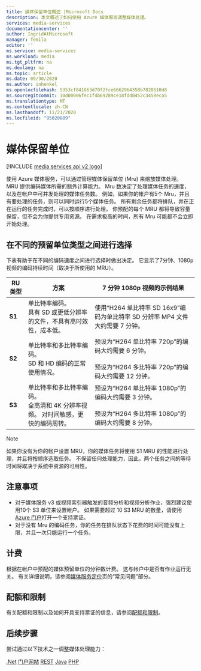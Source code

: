 ```yaml
---
title: 媒体保留单位概述 |Microsoft Docs
description: 本文概述了如何使用 Azure 媒体服务调整媒体处理。
services: media-services
documentationcenter: ''
author: IngridAtMicrosoft
manager: femila
editor: ''
ms.service: media-services
ms.workload: media
ms.tgt_pltfrm: na
ms.devlang: na
ms.topic: article
ms.date: 09/30/2020
ms.author: inhenkel
ms.openlocfilehash: 5353cf841663d70f2fce6662964358b7828610d8
ms.sourcegitcommit: 10d00006fec1f4b69289ce18fdd0452c3458eca5
ms.translationtype: MT
ms.contentlocale: zh-CN
ms.lasthandoff: 11/21/2020
ms.locfileid: "95020889"
---
```

# <a name="media-reserved-units"></a>媒体保留单位

[!INCLUDE [media services api v2 logo](./includes/v2-hr.md)]

使用 Azure 媒体服务，可以通过管理媒体保留单位 (Mru) 来缩放媒体处理。 MRU 提供编码媒体所需的额外计算能力。 Mru 数决定了处理媒体任务的速度，以及在帐户中可并发处理的媒体任务数。 例如，如果你的帐户有5个 Mru，并且有要处理的任务，则可以同时运行5个媒体任务。 所有剩余任务都将排队，并在正在运行的任务完成时，可以按顺序进行处理。 你预配的每个 MRU 都将导致容量保留，但不会为你提供专用资源。 在需求极高的时间，所有 Mru 可能都不会立即开始处理。

## <a name="choosing-between-different-reserved-unit-types"></a>在不同的预留单位类型之间进行选择

下表有助于在不同的编码速度之间进行选择时做出决定。  它显示了7分钟、1080p 视频的编码持续时间（取决于所使用的 MRU）。

|RU 类型|方案|7 分钟 1080p 视频的示例结果 |
|---|---|---|
| **S1**|单比特率编码。 <br/>具有 SD 或更低分辨率的文件，不具有高时效性，成本低。|使用“H264 单比特率 SD 16x9”编码为单比特率 SD 分辨率 MP4 文件大约需要 7 分钟。|
| **S2**|单比特率和多比特率编码。<br/>SD 和 HD 编码的正常使用情况。|预设为“H264 单比特率 720p”的编码大约需要 6 分钟。<br/><br/>预设为“H264 多比特率 720p”的编码大约需要 12 分钟。|
| **S3**|单比特率和多比特率编码。<br/>全高清和 4K 分辨率视频。 对时间敏感，更快的编码周转。|预设为“H264 单比特率 1080p”的编码大约需要 3 分钟。<br/><br/>预设为“H264 多比特率 1080p”的编码大约需要 8 分钟。|

> [!NOTE]
> 如果你没有为你的帐户设置 MRU，你的媒体任务将使用 S1 MRU 的性能进行处理，并且将按顺序选取任务。 不保留任何处理能力，因此，两个任务之间的等待时间将取决于系统中资源的可用性。

## <a name="considerations"></a>注意事项

* 对于媒体服务 v3 或视频索引器触发的音频分析和视频分析作业，强烈建议使用10个 S3 单位来设置帐户。 如果需要超过 10 S3 MRU 的数量，请使用 [Azure 门户](https://portal.azure.com/)打开一个支持票证。
* 对于没有 Mru 的编码任务，你的任务在排队状态下花费的时间可能没有上限，并且一次只能运行一个任务。

## <a name="billing"></a>计费

根据在帐户中预配的媒体预留单位的分钟数计费。 这与帐户中是否有作业运行无关。 有关详细说明，请参阅[媒体服务定价](https://azure.microsoft.com/pricing/details/media-services/)页的“常见问题”部分。

## <a name="quotas-and-limitations"></a>配额和限制

有关配额和限制以及如何开具支持票证的信息，请参阅[配额和限制](media-services-quotas-and-limitations.md)。

## <a name="next-steps"></a>后续步骤

尝试通过以下技术之一调整媒体处理能力：

[.Net](media-services-dotnet-encoding-units.md) 
[门户网站](media-services-portal-scale-media-processing.md) 
[REST](/rest/api/media/operations/encodingreservedunittype) 
[Java](https://github.com/rnrneverdies/azure-sdk-for-media-services-java-samples) 
[PHP](https://github.com/Azure/azure-sdk-for-php/tree/master/examples/MediaServices)